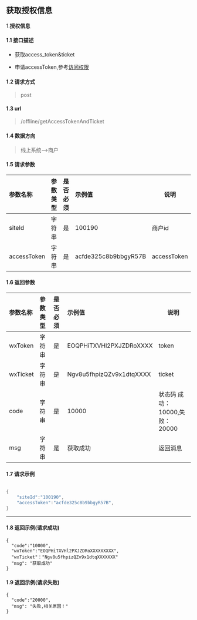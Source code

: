 

## 获取授权信息

1.**授权信息**

#### 1.1 接口描述

* 获取access_token&ticket

* 申请accessToken,参考[访问权限](https://github.com/bluesx/3rd-party-integration/blob/master/site/erp/interface/accessToken.md)

  

#### 1.2 请求方式

> post

#### 1.3 url

> /offline/getAccessTokenAndTicket

#### 1.4 数据方向

> 线上系统-->商户

#### 1.5 请求参数

| 参数名称    | 参数类型 | 是否必须 | 示例值               | 说明        |
| :---------- | :------- | :------- | :------------------- | ----------- |
| siteId      | 字符串   | 是       | 100190               | 商户id      |
| accessToken | 字符串   | 是       | acfde325c8b9bbgyR57B | accessToken |

#### 1.6 返回参数

| 参数名称 | 参数类型 | 是否必须 | 示例值                   | 说明   |
| :------- | :------- | :------- | :----------------------- | ------ |
| wxToken  | 字符串   | 是       | EOQPHiTXVHl2PXJZDRoXXXX  | token  |
| wxTicket | 字符串   | 是       | Ngv8u5fhpizQZv9x1dtqXXXX | ticket |
| code     | 字符串   | 是       | 10000                    | 状态码 成功：10000,失败：20000|
| msg      | 字符串   | 是       | 获取成功                 | 返回消息   |

#### 1.7 请求示例

```java

{	
    "siteId":"100190",
    "accessToken":"acfde325c8b9bbgyR57B",
}


```

----



#### 1.8 返回示例(请求成功)

```
{
  "code":"10000",
  "wxToken":"EOQPHiTXVHl2PXJZDRoXXXXXXXXX",
  "wxTicket"："Ngv8u5fhpizQZv9x1dtqXXXXXXX"
  "msg": "获取成功"
}
```

#### 1.9 返回示例(请求失败)

```
{
  "code":"20000",
  "msg": "失败,相关原因！"
}
```

